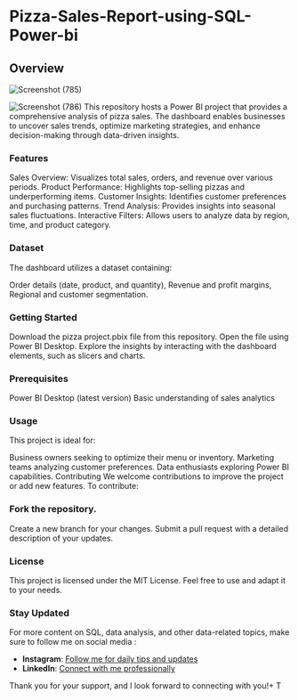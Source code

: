# Pizza-Sales-Report-using-SQL-Power-bi
## Overview
![Screenshot (785)](https://github.com/user-attachments/assets/7aea040c-cb63-4177-9d85-d92ad0bad849)

![Screenshot (786)](https://github.com/user-attachments/assets/9e6c70dd-28a0-4797-90ba-ef5a1f730843)
This repository hosts a Power BI project that provides a comprehensive analysis of pizza sales. The dashboard enables businesses to uncover sales trends, optimize marketing strategies, and enhance decision-making through data-driven insights.

### Features
Sales Overview: Visualizes total sales, orders, and revenue over various periods.
Product Performance: Highlights top-selling pizzas and underperforming items.
Customer Insights: Identifies customer preferences and purchasing patterns.
Trend Analysis: Provides insights into seasonal sales fluctuations.
Interactive Filters: Allows users to analyze data by region, time, and product category.
### Dataset
The dashboard utilizes a dataset containing:

Order details (date, product, and quantity),
Revenue and profit margins,
Regional and customer segmentation.
### Getting Started
Download the pizza project.pbix file from this repository.
Open the file using Power BI Desktop.
Explore the insights by interacting with the dashboard elements, such as slicers and charts.
### Prerequisites
Power BI Desktop (latest version)
Basic understanding of sales analytics
### Usage
This project is ideal for:

Business owners seeking to optimize their menu or inventory.
Marketing teams analyzing customer preferences.
Data enthusiasts exploring Power BI capabilities.
Contributing
We welcome contributions to improve the project or add new features. To contribute:

### Fork the repository.
Create a new branch for your changes.
Submit a pull request with a detailed description of your updates.
### License
This project is licensed under the MIT License. Feel free to use and adapt it to your needs.

### Stay Updated 
For more content on SQL, data analysis, and other data-related topics, make sure to follow me on social media :

- **Instagram**: [Follow me for daily tips and updates](https://www.instagram.com/_.ellieee__/)
- **LinkedIn**: [Connect with me professionally](https://www.linkedin.com/in/seema-sanga-79a23316b/)

Thank you for your support, and I look forward to connecting with you!+
T



